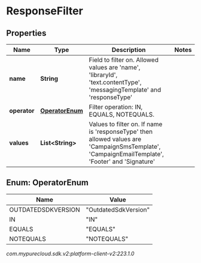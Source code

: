 # ResponseFilter


## Properties

| Name | Type | Description | Notes |
| ------------ | ------------- | ------------- | ------------- |
| **name** | **String** | Field to filter on. Allowed values are 'name', 'libraryId', 'text.contentType', 'messagingTemplate' and 'responseType' |  |
| **operator** | [**OperatorEnum**](#Enum--OperatorEnum) | Filter operation: IN, EQUALS, NOTEQUALS. |  |
| **values** | **List&lt;String&gt;** | Values to filter on. If name is 'responseType' then allowed values are 'CampaignSmsTemplate', 'CampaignEmailTemplate', 'Footer' and 'Signature' |  |


## Enum: OperatorEnum

| Name | Value |
| ---- | ----- |
| OUTDATEDSDKVERSION | &quot;OutdatedSdkVersion&quot; | 
| IN | &quot;IN&quot; | 
| EQUALS | &quot;EQUALS&quot; | 
| NOTEQUALS | &quot;NOTEQUALS&quot; | 




_com.mypurecloud.sdk.v2:platform-client-v2:223.1.0_
